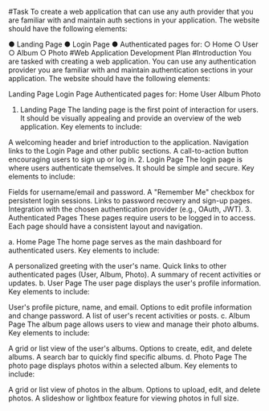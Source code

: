 #Task
To create a web application that can use any auth provider that you are familiar with and
maintain auth sections in your application. The website should have the following elements:

● Landing Page
● Login Page
● Authenticated pages for:
    ○ Home
    ○ User
    ○ Album
    ○ Photo
#Web Application Development Plan
#Introduction
You are tasked with creating a web application. You can use any authentication provider you are familiar with and maintain authentication sections in your application. The website should have the following elements:

Landing Page
Login Page
Authenticated pages for:
Home
User
Album
Photo
1. Landing Page
The landing page is the first point of interaction for users. It should be visually appealing and provide an overview of the web application. Key elements to include:

A welcoming header and brief introduction to the application.
Navigation links to the Login Page and other public sections.
A call-to-action button encouraging users to sign up or log in.
2. Login Page
The login page is where users authenticate themselves. It should be simple and secure. Key elements to include:

Fields for username/email and password.
A "Remember Me" checkbox for persistent login sessions.
Links to password recovery and sign-up pages.
Integration with the chosen authentication provider (e.g., OAuth, JWT).
3. Authenticated Pages
These pages require users to be logged in to access. Each page should have a consistent layout and navigation.

a. Home Page
The home page serves as the main dashboard for authenticated users. Key elements to include:

A personalized greeting with the user's name.
Quick links to other authenticated pages (User, Album, Photo).
A summary of recent activities or updates.
b. User Page
The user page displays the user's profile information. Key elements to include:

User's profile picture, name, and email.
Options to edit profile information and change password.
A list of user's recent activities or posts.
c. Album Page
The album page allows users to view and manage their photo albums. Key elements to include:

A grid or list view of the user's albums.
Options to create, edit, and delete albums.
A search bar to quickly find specific albums.
d. Photo Page
The photo page displays photos within a selected album. Key elements to include:

A grid or list view of photos in the album.
Options to upload, edit, and delete photos.
A slideshow or lightbox feature for viewing photos in full size.
